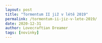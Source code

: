 ```yaml
---
layout: post
title: "Tormentum II již v létě 2019"
permalink: /tormentum-ii-jiz-v-lete-2019/
date: 2020-12-31
author: Lovecraftian Dreamer
tags: [novinky]
---
```

